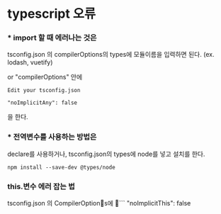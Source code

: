 # typescript 오류

### * import 할 때 에러나는 것은

tsconfig.json 의 compilerOptions의 types에 모듈이름을 입력하면 된다.
(ex. lodash, vuetify)

or
"compilerOptions" 안에
```
Edit your tsconfig.json

"noImplicitAny": false
```
을 한다.

### * 전역변수를 사용하는 방법은

declare를 사용하거나, tsconfig.json의 types에 node를 넣고 설치를 한다.
```
npm install --save-dev @types/node
```

### this.변수 에러 잡는 법
tsconfig.json 의 CompilerOptions에
```
"noImplicitThis": false
```